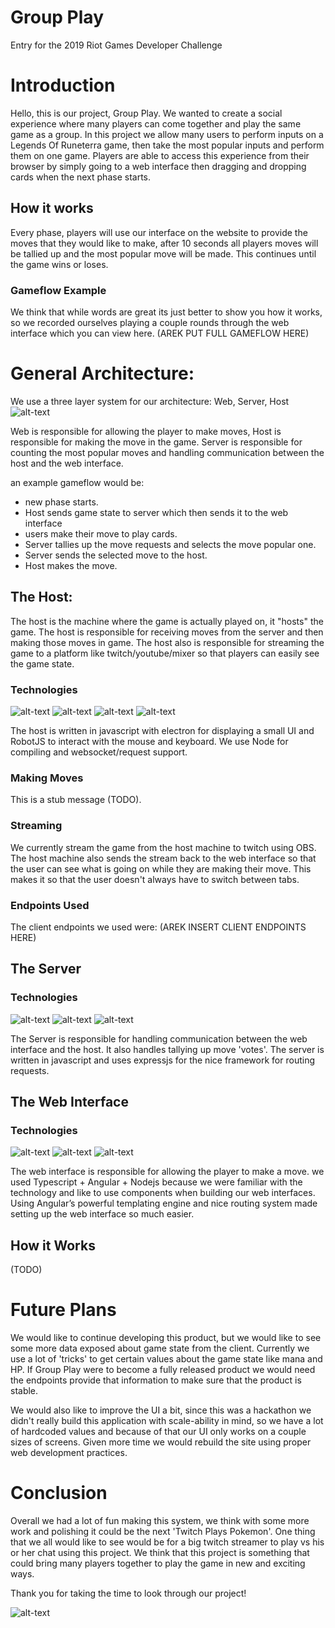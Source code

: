 # Group Play

Entry for the 2019 Riot Games Developer Challenge

# Introduction
Hello, this is our project, Group Play. We wanted to create a social experience where many players can come together and play the same game as a group. In this project we allow many users to perform inputs on a Legends Of Runeterra game, then take the most popular inputs and perform them on one game. Players are able to access this experience from their browser by simply going to a web interface then dragging and dropping cards when the next phase starts. 

## How it works

Every phase, players will use our interface on the website to provide the moves that they would like to make, after 10 seconds all players moves will be tallied up and the most popular move will be made. This continues until the game wins or loses. 

### Gameflow Example
We think that while words are great its just better to show you how it works, so we recorded ourselves playing a couple rounds through the web interface which you can view here.
(AREK PUT FULL GAMEFLOW HERE)

# General Architecture:
We use a three layer system for our architecture:
Web, Server, Host
![alt-text](https://i.imgur.com/n45R27Q.png)

Web is responsible for allowing the player to make moves, Host is responsible for making the move in the game. Server is responsible for counting the most popular moves and handling communication between the host and the web interface. 

an example gameflow would be:
- new phase starts.
- Host sends game state to server which then sends it to the web interface 
- users make their move to play cards.
- Server tallies up the move requests and selects the move popular one.
- Server sends the selected move to the host.
- Host makes the move.

## The Host:
The host is the machine where the game is actually played on, it "hosts" the game. The host is responsible for receiving moves from the server and then making those moves in game. The host also is responsible for streaming the game to a platform like twitch/youtube/mixer so that players can easily see the game state.

### Technologies 
![alt-text](https://d2eip9sf3oo6c2.cloudfront.net/tags/images/000/000/256/square_256/nodejslogo.png) ![alt-text](https://encrypted-tbn0.gstatic.com/images?q=tbn:ANd9GcT1FFAoeYsy1wUOKh1BrSQhwtnmyv6ZEV4BkROjwT2aiYoiDYX90g&s) 
![alt-text](http://icons.iconarchive.com/icons/papirus-team/papirus-apps/256/electron-icon.png)
![alt-text](https://camo.githubusercontent.com/ab0771e05fd85f2c4c7ceaf490055d8b0e4b4deb/68747470733a2f2f636c6475702e636f6d2f3141544466324a4d74762e706e67)

The host is written in javascript with electron for displaying a small UI and RobotJS to interact with the mouse and keyboard. We use Node for compiling and websocket/request support. 

### Making Moves
This is a stub message (TODO).

### Streaming
We currently stream the game from the host machine to twitch using OBS. The host machine also sends the stream back to the web interface so that the user can see what is going on while they are making their move. This makes it so that the user doesn't always have to switch between tabs. 

### Endpoints Used
The client endpoints we used were:
(AREK INSERT CLIENT ENDPOINTS HERE)
## The Server 
### Technologies 
![alt-text](https://d2eip9sf3oo6c2.cloudfront.net/tags/images/000/000/256/square_256/nodejslogo.png) ![alt-text](https://encrypted-tbn0.gstatic.com/images?q=tbn:ANd9GcT1FFAoeYsy1wUOKh1BrSQhwtnmyv6ZEV4BkROjwT2aiYoiDYX90g&s)
![alt-text](https://buttercms.com/static/images/tech_banners/ExpressJS.png)

The Server is responsible for handling communication between the web interface and the host. It also handles tallying up move 'votes'. The server is written in javascript and uses expressjs for the nice framework for routing requests. 

## The Web Interface 
### Technologies 
![alt-text](https://d2eip9sf3oo6c2.cloudfront.net/tags/images/000/000/256/square_256/nodejslogo.png) ![alt-text](https://d2eip9sf3oo6c2.cloudfront.net/tags/images/000/000/377/square_256/typescriptlang.png) 
![alt-text](https://angular.io/assets/images/logos/angularjs/AngularJS-Shield.svg)

The web interface is responsible for allowing the player to make a move. we used Typescript + Angular + Nodejs because we were familiar with the technology and like to use components when building our web interfaces.  Using Angular’s powerful templating engine and nice routing system made setting up the web interface so much easier. 

## How it Works 
(TODO)

# Future Plans
We would like to continue developing this product, but we would like to see some more data exposed about game state from the client. Currently we use a lot of 'tricks' to get certain values about the game state like mana and HP. If Group Play were to become a fully released product we would need the endpoints provide that information to make sure that the product is stable.

We would also like to improve the UI a bit, since this was a hackathon we didn't really build this application with scale-ability in mind, so we have a lot of hardcoded values and because of that our UI only works on a couple sizes of screens. Given more time we would rebuild the site using proper web development practices. 

# Conclusion
Overall we had a lot of fun making this system, we think with some more work and polishing it could be the next 'Twitch Plays Pokemon'.  One thing that we all would like to see would be for a big twitch streamer to play vs his or her chat using this project. We think that this project is something that could bring many players together to play the game in new and exciting ways. 

Thank you for taking the time to look through our project!

![alt-text](https://vignette.wikia.nocookie.net/leagueoflegends/images/a/ae/Joy_Pengu_Emote.png)